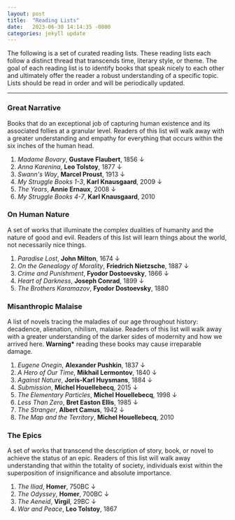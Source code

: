 ```yaml
---
layout: post
title:  "Reading Lists"
date:   2023-06-30 14:14:35 -0800
categories: jekyll update
---
```


The following is a set of curated reading lists. These reading lists each follow a distinct thread that transcends time, literary style, or theme. The goal of each reading list is to identify books that speak nicely to each other and ultimately offer the reader a robust understanding of a specific topic. Lists should be read in order and will be periodically updated.

---

### Great Narrative

Books that do an exceptional job of capturing human existence and its associated follies at a granular level. Readers of this list will walk away with a greater understanding and empathy for everything that occurs within the six inches of the human head.

1. *Madame Bovary*, **Gustave Flaubert**, 1856 &darr; 
2. *Anna Karenina*, **Leo Tolstoy**, 1877 &darr; 
3. *Swann's Way*, **Marcel Proust**, 1913 &darr; 
4. *My Struggle Books 1-3*, **Karl Knausgaard**, 2009 &darr;
5. *The Years*, **Annie Ernaux**, 2008 &darr;
6. *My Struggle Books 4-7*, **Karl Knausgaard**, 2010 

### On Human Nature

A set of works that illuminate the complex dualities of humanity and the nature of good and evil. Readers of this list will learn things about the world, not necessarily nice things.

1. *Paradise Lost*, **John Milton**, 1674 &darr;
2. *On the Genealogy of Morality*, **Friedrich Nietzsche**, 1887 &darr;
3. *Crime and Punishment*, **Fyodor Dostoevsky**, 1866 &darr; 
4. *Heart of Darkness*, **Joseph Conrad**, 1899 &darr;
5. *The Brothers Karamazov*, **Fyodor Dostoevsky**, 1880

### Misanthropic Malaise 

A list of novels tracing the maladies of our age throughout history: decadence, alienation, nihilism, malaise. Readers of this list will walk away with a greater understanding of the darker sides of modernity and how we arrived here. **Warning\*** reading these books may cause irreparable damage.

1. *Eugene Onegin*, **Alexander Pushkin**, 1837 &darr;
2. *A Hero of Our Time*, **Mikhail Lermontov**, 1840 &darr;
3. *Against Nature*, **Joris-Karl Huysmans**, 1884 &darr;
4. *Submission*, **Michel Houellebecq**, 2015 &darr;
5. *The Elementary Particles*, **Michel Houellebecq**, 1998 &darr;
6. *Less Than Zero*, **Bret Easton Ellis**, 1985 &darr;
7. *The Stranger*, **Albert Camus**, 1942 &darr;
8. *The Map and the Territory*, **Michel Houellebecq**, 2010 

### The Epics

A set of works that transcend the description of story, book, or novel to achieve the status of an epic. Readers of this list will walk away understanding that within the totality of society, individuals exist within the superposition of insignificance and absolute importance. 

1. *The Iliad*, **Homer**, 750BC &darr;
2. *The Odyssey*, **Homer**, 700BC &darr;
3. *The Aeneid*, **Virgil**, 29BC &darr;
4. *War and Peace*, **Leo Tolstoy**, 1867
